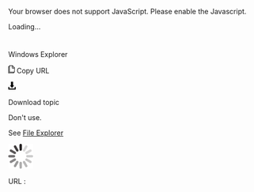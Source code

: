 Your browser does not support JavaScript. Please enable the Javascript.

Loading...

# 

Windows Explorer

![Copy URL](windows-explorer_files/Copy.png)
Copy URL

![Download](windows-explorer_files/Download.png)

Download topic

Don't use. 

See [File Explorer](https://worldready.cloudapp.net/Styleguide/Read?id=2700&topicid=36445)

![In progress](windows-explorer_files/activity-large.gif)

URL :
